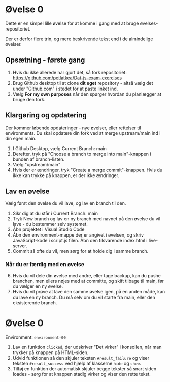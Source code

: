 # Øvelse 0
Dette er en simpel lille øvelse for at komme i gang med at bruge øvelses-repositoriet.

Der er derfor flere trin, og mere beskrivende tekst end i de almindelige øvelser.

## Opsætning - første gang

1. Hvis du ikke allerede har gjort det, så fork repositoriet: https://github.com/petlatkea/Dat-js-exam-exercises
2. Brug Github desktop til at clone **dit eget** repository - altså vælg det under "Github.com" i stedet for at paste linket ind.
3. Vælg **For my own purposes** når den spørger hvordan du planlægger at bruge den fork.

## Klargøring og opdatering

Der kommer løbende opdateringer - nye øvelser, eller rettelser til environments. Du skal opdatere din fork ved at merge upstream/main ind i din egen main.

1. I Github Desktop, vælg Current Branch: main
2. Derefter, tryk på "Choose a branch to merge into main"-knappen i bunden af branch-listen.
3. Vælg "upstream/main" 
4. Hvis der er ændringer, tryk "Create a merge commit"-knappen. Hvis du ikke kan trykke på knappen, er der ikke ændringer.

## Lav en øvelse

Vælg først den øvelse du vil lave, og lav en branch til den.
1. Sikr dig at du står i Current Branch: main
2. Tryk New branch og lav en ny branch med navnet på den øvelse du vil lave - du bestemmer selv systemet.
3. Åbn projektet i Visual Studio Code
4. Åbn den environment-mappe der er angivet i øvelsen, og skriv JavaScript-kode i script.js filen. Åbn den tilsvarende index.html i live-server.
5. Commit så ofte du vil, men sørg for at holde dig i samme branch.

### Når du er færdig med en øvelse

6. Hvis du vil dele din øvelse med andre, eller tage backup, kan du pushe branchen, men ellers nøjes med at committe, og skift tilbage til main, før du vælger en ny øvelse.
7. Hvis du vil prøve at lave den samme øvelse igen, på en anden måde, kan du lave en ny branch. Du må selv om du vil starte fra main, eller den eksisterende branch.

# Øvelse 0

Environment: `environment-00`

1. Lav en funktion `clicked`, der udskriver "Det virker" i konsollen, når man trykker på knappen på HTML-siden.
2. Udvid funktionen så den skjuler teksten `#result_failure` og viser teksten `#result_success` ved hjælp af klasserne `hide` og `show`.
3. Tilføj en funktion der automatisk skjuler begge tekster så snart siden loades - sørg for at knappen stadig virker og viser den rette tekst.